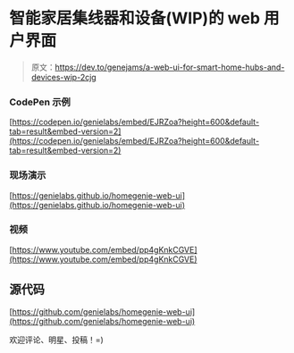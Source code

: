 # 智能家居集线器和设备(WIP)的 web 用户界面

> 原文：<https://dev.to/genejams/a-web-ui-for-smart-home-hubs-and-devices-wip-2cjg>

### CodePen 示例

[https://codepen.io/genielabs/embed/EJRZoa?height=600&default-tab=result&embed-version=2](https://codepen.io/genielabs/embed/EJRZoa?height=600&default-tab=result&embed-version=2)

### 现场演示

[https://genielabs.github.io/homegenie-web-ui](https://genielabs.github.io/homegenie-web-ui)

### 视频

[https://www.youtube.com/embed/pp4gKnkCGVE](https://www.youtube.com/embed/pp4gKnkCGVE)

## 源代码

[https://github.com/genielabs/homegenie-web-ui](https://github.com/genielabs/homegenie-web-ui)

欢迎评论、明星、投稿！=)
